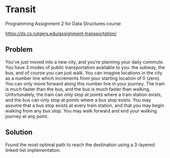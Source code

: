 # Transit

Programming Assignment 2 for Data Structures course

https://ds.cs.rutgers.edu/assignment-transportation/

## Problem

You’ve just moved into a new city, and you’re planning your daily commute. You have 3 modes of public transportation available to you: the subway, the bus, and of course you can just walk. You can imagine locations in the city as a number line which increments from your starting location of 0 (zero). You can only move forward along this number line in your journey. The train is much faster than the bus, and the bus is much faster than walking. Unfortunately, the train can only stop at points where a train station exists, and the bus can only stop at points where a bus stop exists. You may assume that a bus stop exists at every train station, and that you may begin walking from any bus stop. You may walk forward and end your walking journey at any point.

## Solution

Found the most optimal path to reach the destination using a 3-layered linked-list implementation.
